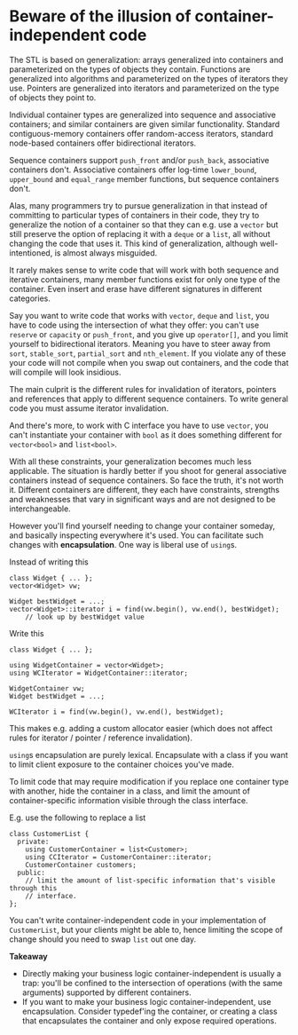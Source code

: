 # Beware of the illusion of container-independent code

The STL is based on generalization: arrays generalized into containers and parameterized on the types of objects they contain. Functions are generalized into algorithms and parameterized on the types of iterators they use. Pointers are generalized into iterators and parameterized on the type of objects they point to.

Individual container types are generalized into sequence and associative containers; and similar containers are given similar functionality.
Standard contiguous-memory containers offer random-access iterators, standard node-based containers offer bidirectional iterators.

Sequence containers support `push_front` and/or `push_back`, associative containers don't.
Associative containers offer log-time `lower_bound`, `upper_bound` and `equal_range` member functions, but sequence containers don't.

Alas, many programmers try to pursue generalization in that instead of committing to particular types of containers in their code, they try to generalize the notion of a container so that they can e.g. use a `vector` but still preserve the option of replacing it with a `deque` or a `list`, all without changing the code that uses it.
This kind of generalization, although well-intentioned, is almost always misguided.

It rarely makes sense to write code that will work with both sequence and iterative containers, many member functions exist for only one type of the container. Even insert and erase have different signatures in different categories.

Say you want to write code that works with `vector`, `deque` and `list`, you have to code using the intersection of what they offer: you can't use `reserve` or `capacity` or `push_front`, and you give up `operator[]`, and you limit yourself to bidirectional iterators. Meaning you have to steer away from `sort`, `stable_sort`, `partial_sort` and `nth_element`.
If you violate any of these your code will not compile when you swap out containers, and the code that will compile will look insidious.

The main culprit is the different rules for invalidation of iterators, pointers and references that apply to different sequence containers. To write general code you must assume iterator invalidation.

And there's more, to work with C interface you have to use `vector`, you can't instantiate your container with `bool` as it does something different for `vector<bool>` and `list<bool>`.

With all these constraints, your generalization becomes much less applicable. The situation is hardly better if you shoot for general associative containers instead of sequence containers.
So face the truth, it's not worth it. Different containers are different, they each have constraints, strengths and weaknesses that vary in significant ways and are not designed to be interchangeable.

However you'll find yourself needing to change your container someday, and basically inspecting everywhere it's used. You can facilitate such changes with **encapsulation**.
One way is liberal use of `using`s.

Instead of writing this
```
class Widget { ... };
vector<Widget> vw;

Widget bestWidget = ...;
vector<Widget>::iterator i = find(vw.begin(), vw.end(), bestWidget);
    // look up by bestWidget value
```
Write this
```
class Widget { ... };

using WidgetContainer = vector<Widget>;
using WCIterator = WidgetContainer::iterator;

WidgetContainer vw;
Widget bestWidget = ...;

WCIterator i = find(vw.begin(), vw.end(), bestWidget);
```

This makes e.g. adding a custom allocator easier (which does not affect rules for iterator / pointer / reference invalidation).

`using`s encapsulation are purely lexical.
Encapsulate with a class if you want to limit client exposure to the container choices you've made.

To limit code that may require modification if you replace one container type with another, hide the container in a class, and limit the amount of container-specific information visible through the class interface.

E.g. use the following to replace a list
```
class CustomerList {
  private:
    using CustomerContainer = list<Customer>;
    using CCIterator = CustomerContainer::iterator;
    CustomerContainer customers;
  public:
    // limit the amount of list-specific information that's visible through this
    // interface.
};
```
You can't write container-independent code in your implementation of `CustomerList`, but your clients might be able to, hence limiting the scope of change should you need to swap `list` out one day.

**Takeaway**

* Directly making your business logic container-independent is usually a trap: you'll be confined to the intersection of operations (with the same arguments) supported by different containers.
* If you want to make your business logic container-independent, use encapsulation. Consider typedef'ing the container, or creating a class that encapsulates the container and only expose required operations.

